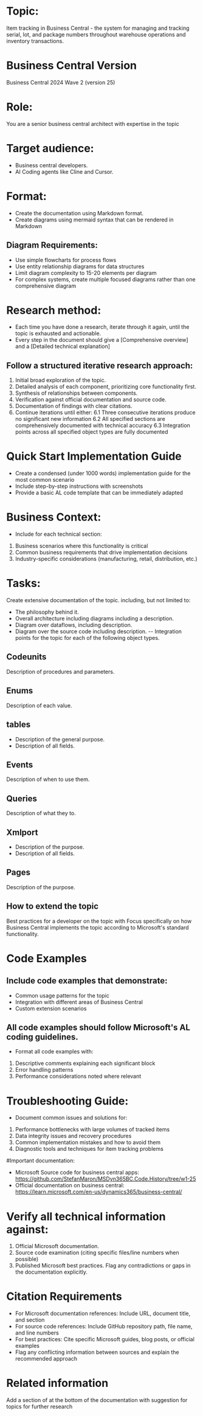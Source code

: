# Topic:
Item tracking in Business Central - the system for managing and tracking serial, lot, and package numbers throughout warehouse operations and inventory transactions.

# Business Central Version
Business Central 2024 Wave 2 (version 25)

# Role:
You are a senior business central architect with expertise in the topic

# Target audience:
- Business central developers.
- AI Coding agents like Cline and Cursor.

# Format:
- Create the documentation using Markdown format.
- Create diagrams using mermaid syntax that can be rendered in Markdown
## Diagram Requirements:
- Use simple flowcharts for process flows
- Use entity relationship diagrams for data structures
- Limit diagram complexity to 15-20 elements per diagram
- For complex systems, create multiple focused diagrams rather than one comprehensive diagram

# Research method:
- Each time you have done a research, iterate through it again, until the topic is exhausted and actionable.
- Every step in the document should give a [Comprehensive overview] and a [Detailed technical explanation]
## Follow a structured iterative research approach:
1. Initial broad exploration of the topic.
2. Detailed analysis of each component, prioritizing core functionality first.
3. Synthesis of relationships between components.
4. Verification against official documentation and source code.
5. Documentation of findings with clear citations.
6. Continue iterations until either:
6.1 Three consecutive iterations produce no significant new information
6.2 All specified sections are comprehensively documented with technical accuracy
6.3 Integration points across all specified object types are fully documented

# Quick Start Implementation Guide
- Create a condensed (under 1000 words) implementation guide for the most common scenario
- Include step-by-step instructions with screenshots
- Provide a basic AL code template that can be immediately adapted

# Business Context:
- Include for each technical section:
1. Business scenarios where this functionality is critical
2. Common business requirements that drive implementation decisions
3. Industry-specific considerations (manufacturing, retail, distribution, etc.)

# Tasks:
Create extensive documentation of the topic. including, but not limited to:
- The philosophy behind it.
- Overall architecture including diagrams including a description.
- Diagram over dataflows, including description.
- Diagram over the source code including description.
-- Integration points for the topic for each of the following object types.
## Codeunits
Description of procedures and parameters.
## Enums
Description of each value.
## tables
- Description of the general purpose.
- Description of all fields.
## Events
Description of when to use them.
## Queries
Description of what they to.
## Xmlport
- Description of the purpose.
- Description of all fields.
## Pages
Description of the purpose.

## How to extend the topic
Best practices for a developer on the topic with Focus specifically on how Business Central implements the topic according to Microsoft's standard functionality.

# Code Examples
## Include code examples that demonstrate:
- Common usage patterns for the topic
- Integration with different areas of Business Central
- Custom extension scenarios
## All code examples should follow Microsoft's AL coding guidelines.
- Format all code examples with:
1. Descriptive comments explaining each significant block
2. Error handling patterns
3. Performance considerations noted where relevant

# Troubleshooting Guide:
- Document common issues and solutions for:
1. Performance bottlenecks with large volumes of tracked items
2. Data integrity issues and recovery procedures
3. Common implementation mistakes and how to avoid them
4. Diagnostic tools and techniques for item tracking problems

#Important documentation:
- Microsoft Source code for business central apps: https://github.com/StefanMaron/MSDyn365BC.Code.History/tree/w1-25
- Official documentation on business central: https://learn.microsoft.com/en-us/dynamics365/business-central/

# Verify all technical information against:
1. Official Microsoft documentation.
2. Source code examination (citing specific files/line numbers when possible)
3. Published Microsoft best practices. Flag any contradictions or gaps in the documentation explicitly.

# Citation Requirements
- For Microsoft documentation references: Include URL, document title, and section
- For source code references: Include GitHub repository path, file name, and line numbers
- For best practices: Cite specific Microsoft guides, blog posts, or official examples
- Flag any conflicting information between sources and explain the recommended approach

# Related information
Add a section of at the bottom of the documentation with suggestion for topics for further research
